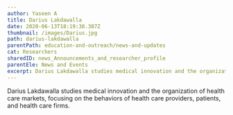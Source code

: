 ```yaml
---
author: Yaseen A
title: Darius Lakdawalla
date: 2020-06-13T18:19:38.387Z
thumbnail: /images/Darius.jpg
path: darius-lakdawalla
parentPath: education-and-outreach/news-and-updates
cat: Researchers
sharedID: news_Announcements_and_researcher_profile
parentEle: News and Events
excerpt: Darius Lakdawalla studies medical innovation and the organization of health care markets, focusing on the behaviors of health care providers, patients, and health care firms.
---
```

Darius Lakdawalla studies medical innovation and the organization of health care markets, focusing on the behaviors of health care providers, patients, and health care firms.